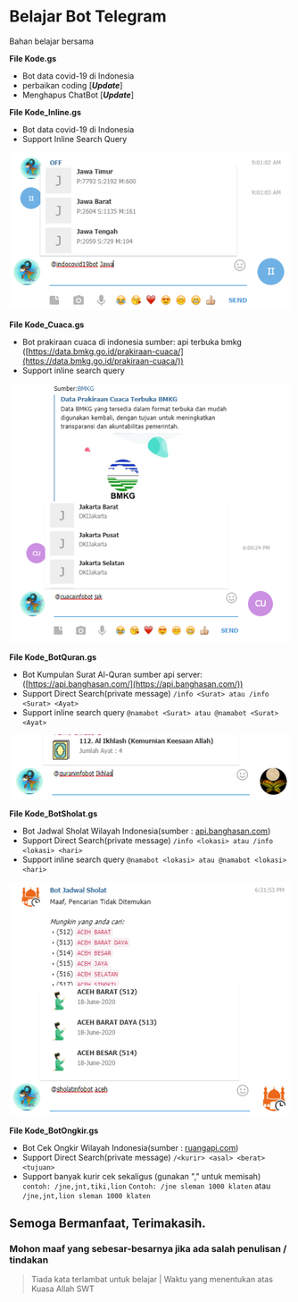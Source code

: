 # Belajar Bot Telegram
Bahan belajar bersama

**File Kode.gs**
* Bot data covid-19 di Indonesia
* perbaikan coding [***Update***]
* Menghapus ChatBot [***Update***]

**File Kode_Inline.gs**
* Bot data covid-19 di Indonesia
* Support Inline Search Query

![Contoh Inline](/img/inline.png)

**File Kode_Cuaca.gs**
* Bot prakiraan cuaca di indonesia
sumber: api terbuka bmkg ([https://data.bmkg.go.id/prakiraan-cuaca/](https://data.bmkg.go.id/prakiraan-cuaca/))
* Support inline search query

![Contoh Bot Cuaca](/img/bmkg.png)

**File Kode_BotQuran.gs**
* Bot Kumpulan Surat Al-Quran
sumber api server: ([https://api.banghasan.com/](https://api.banghasan.com/))
* Support Direct Search(private message) ```/info <Surat> atau /info <Surat> <Ayat>```
* Support inline search query ```@namabot <Surat> atau @namabot <Surat> <Ayat>```

![Contoh Bot Quran](/img/Ikhlas.png)

**File Kode_BotSholat.gs**
* Bot Jadwal Sholat Wilayah Indonesia(sumber : [api.banghasan.com](https://api.banghasan.com/))
* Support Direct Search(private message) ```/info <lokasi> atau /info <lokasi> <hari>```
* Support inline search query ```@namabot <lokasi> atau @namabot <lokasi> <hari>```

![Contoh Bot Quran](/img/sholat.png)

**File Kode_BotOngkir.gs**
* Bot Cek Ongkir Wilayah Indonesia(sumber : [ruangapi.com](https://ruangapi.com/))
* Support Direct Search(private message) ```/<kurir> <asal> <berat> <tujuan>```
* Support banyak kurir cek sekaligus (gunakan "," untuk memisah) ```contoh: /jne,jnt,tiki,lion```
```Contoh: /jne sleman 1000 klaten``` atau ```/jne,jnt,lion sleman 1000 klaten```

## Semoga Bermanfaat, Terimakasih.
### Mohon maaf yang sebesar-besarnya jika ada salah penulisan / tindakan

>Tiada kata terlambat untuk belajar
> | Waktu yang menentukan atas Kuasa Allah SWT
